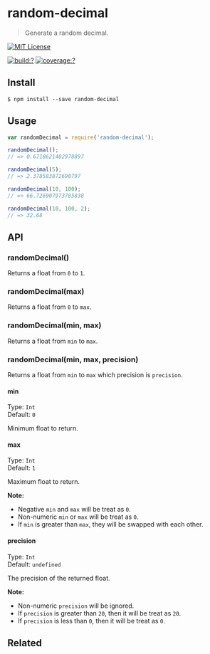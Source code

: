 # random-decimal

> Generate a random decimal.


[![MIT License](https://img.shields.io/badge/license-MIT_License-green.svg?style=flat-square)](https://github.com/mock-end/random-decimal/blob/master/LICENSE)

[![build:?](https://img.shields.io/travis/mock-end/random-decimal/master.svg?style=flat-square)](https://travis-ci.org/mock-end/random-decimal)
[![coverage:?](https://img.shields.io/coveralls/mock-end/random-decimal/master.svg?style=flat-square)](https://coveralls.io/github/mock-end/random-decimal)


## Install

```
$ npm install --save random-decimal
```

## Usage

```js
var randomDecimal = require('random-decimal');

randomDecimal();
// => 0.6718621402978897

randomDecimal(5);
// => 2.378583872690797

randomDecimal(10, 100);
// => 66.726907973785838

randomDecimal(10, 100, 2);
// => 32.68

```

## API

### randomDecimal()

Returns a float from `0` to `1`.

### randomDecimal(max)

Returns a float from `0` to `max`.

### randomDecimal(min, max)

Returns a float from `min` to `max`.

### randomDecimal(min, max, precision)

Returns a float from `min` to `max` which precision is `precision`.

#### min

Type: `Int`  
Default: `0`

Minimum float to return.

#### max

Type: `Int`  
Default: `1`

Maximum float to return.

**Note:** 

- Negative `min` and `max` will be treat as `0`.
- Non-numeric `min` or `max` will be treat as `0`.
- If `min` is greater than `max`, they will be swapped with each other.


#### precision

Type: `Int`  
Default: `undefined`

The precision of the returned float.

**Note:** 

- Non-numeric `precision` will be ignored.
- If `precision` is greater than `20`, then it will be treat as `20`.
- If `precision` is less than `0`, then it will be treat as `0`.


## Related

